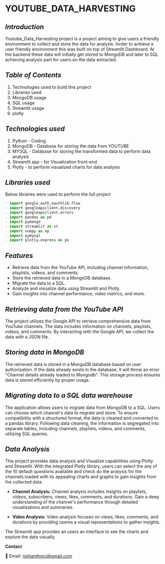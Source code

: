 # **YOUTUBE_DATA_HARVESTING**


## *Introduction*

Youtube_Data_Harvesting project is a project aiming to give users a friendly environment to collect and store the data for analysis. Inrder to achieve a user friendly environment this was built on top of Streamlit Dashboard. At the backend these data will initially get stored to MongoDB and later to SQL achieving analysis part for users on the data extracted.


## *Table of Contents*
1.  Technologies used to build this project
1.  Libraries used
1.  MongoDB usage
1.  SQL usage
1.  Streamlit usage
1.  plotly 


## *Technologies used*
1. Python - Coding
1. MongoDB - Database for storing the data from YOUTUBE
1. MYSQL - Database for storing the transformed data to perform data analysis
1. Streamlit app - for Visualization front-end
1. Plotly - to perform visualized charts for data analysis


## *Libraries used*
Below libraires were used to perform the full project
```python
- import google_auth_oauthlib.flow
- import googleapiclient.discovery
- import googleapiclient.errors
- import pandas as pd
- import pymongo
- import streamlit as st 
- import numpy as np
- import pymysql
- import plotly.express as px
```

## *Features*
- Retrieve data from the YouTube API, including channel information, playlists, videos, and comments.
- Store the retrieved data in a MongoDB database.
- Migrate the data to a SQL.
- Analyze and visualize data using Streamlit and Plotly.
- Gain insights into channel performance, video metrics, and more.

## *Retrieving data from the YouTube API*
The project utilizes the Google API to retrieve comprehensive data from YouTube channels. The data includes information on channels, playlists, videos, and comments. By interacting with the Google API, we collect the data with a JSON file.

## *Storing data in MongoDB*
The retrieved data is stored in a MongoDB database based on user authorization. If the data already exists in the database, it will throw an error "Channel details already loaded to Mongodb". This storage process ensures data is stored efficiently by proper usage.

## *Migrating data to a SQL data warehouse*
The application allows users to migrate data from MongoDB to a SQL. Users can choose which channel's data to migrate and store. To ensure compatibility with a structured format, the data is cleaned and converted to a pandas library. Following data cleaning, the information is segregated into separate tables, including channels, playlists, videos, and comments, utilizing SQL queries.

## *Data Analysis*
This project provides data analysis and Visualize capabilities using Plotly and Streamlit. With the integrated Plotly library, users can select the any of the 10 default questions available  and check do the analysis for the channels loaded with its appealing charts and graphs to gain insights from the collected data.

- **Channel Analysis:** Channel analysis includes insights on playlists, videos, subscribers, views, likes, comments, and durations. Gain a deep understanding of the channel's performance through detailed visualizations and summaries.

- **Video Analysis:** Video analysis focuses on views, likes, comments, and durations by providing useres a visual representations to gather insights.

The Streamlit app provides an users an interface to see the charts and explore the data visually. 


**Contact**

📧 Email: nishanthnici@gmail.com 




